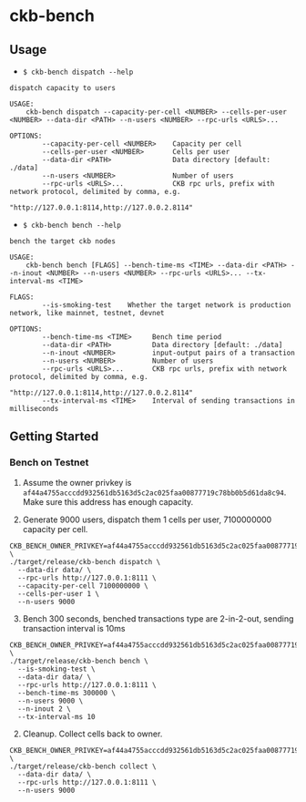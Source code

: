 # ckb-bench

## Usage

* `$ ckb-bench dispatch --help`

```
dispatch capacity to users

USAGE:
    ckb-bench dispatch --capacity-per-cell <NUMBER> --cells-per-user <NUMBER> --data-dir <PATH> --n-users <NUMBER> --rpc-urls <URLS>...

OPTIONS:
        --capacity-per-cell <NUMBER>    Capacity per cell
        --cells-per-user <NUMBER>       Cells per user
        --data-dir <PATH>               Data directory [default: ./data]
        --n-users <NUMBER>              Number of users
        --rpc-urls <URLS>...            CKB rpc urls, prefix with network protocol, delimited by comma, e.g.
                                        "http://127.0.0.1:8114,http://127.0.0.2.8114"
```

* `$ ckb-bench bench --help`

```
bench the target ckb nodes

USAGE:
    ckb-bench bench [FLAGS] --bench-time-ms <TIME> --data-dir <PATH> --n-inout <NUMBER> --n-users <NUMBER> --rpc-urls <URLS>... --tx-interval-ms <TIME>

FLAGS:
        --is-smoking-test    Whether the target network is production network, like mainnet, testnet, devnet

OPTIONS:
        --bench-time-ms <TIME>     Bench time period
        --data-dir <PATH>          Data directory [default: ./data]
        --n-inout <NUMBER>         input-output pairs of a transaction
        --n-users <NUMBER>         Number of users
        --rpc-urls <URLS>...       CKB rpc urls, prefix with network protocol, delimited by comma, e.g.
                                   "http://127.0.0.1:8114,http://127.0.0.2.8114"
        --tx-interval-ms <TIME>    Interval of sending transactions in milliseconds
```

## Getting Started

### Bench on Testnet

1. Assume the owner privkey is `af44a4755acccdd932561db5163d5c2ac025faa00877719c78bb0b5d61da8c94`. Make sure this address has enough capacity.

2. Generate 9000 users, dispatch them 1 cells per user, 7100000000 capacity per cell.

  ```shell
  CKB_BENCH_OWNER_PRIVKEY=af44a4755acccdd932561db5163d5c2ac025faa00877719c78bb0b5d61da8c94 \
  ./target/release/ckb-bench dispatch \
    --data-dir data/ \
    --rpc-urls http://127.0.0.1:8111 \
    --capacity-per-cell 7100000000 \
    --cells-per-user 1 \
    --n-users 9000
  ```

3. Bench 300 seconds, benched transactions type are 2-in-2-out, sending transaction interval is 10ms

  ```shell
  CKB_BENCH_OWNER_PRIVKEY=af44a4755acccdd932561db5163d5c2ac025faa00877719c78bb0b5d61da8c94 \
  ./target/release/ckb-bench bench \
    --is-smoking-test \
    --data-dir data/ \
    --rpc-urls http://127.0.0.1:8111 \
    --bench-time-ms 300000 \
    --n-users 9000 \
    --n-inout 2 \
    --tx-interval-ms 10
  ```

2. Cleanup. Collect cells back to owner.

  ```shell
  CKB_BENCH_OWNER_PRIVKEY=af44a4755acccdd932561db5163d5c2ac025faa00877719c78bb0b5d61da8c94 \
  ./target/release/ckb-bench collect \
    --data-dir data/ \
    --rpc-urls http://127.0.0.1:8111 \
    --n-users 9000
  ```
